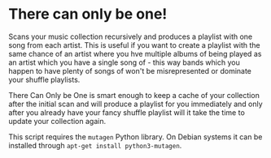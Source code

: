 There can only be one!
==============

Scans your music collection recursively and produces a playlist with one song from each artist. This is useful if you want to create a playlist with the same chance of an artist where you hve multiple albums of being played as an artist which you have a single song of - this way bands which you happen to have plenty of songs of won't be misrepresented or dominate your shuffle playlists.

There Can Only be One is smart enough to keep a cache of your collection after the initial scan and will produce a playlist for you immediately and only after you already have your fancy shuffle playlist will it take the time to update your collection again.

This script requires the `mutagen` Python library. On Debian systems it can be installed through `apt-get install python3-mutagen`.
